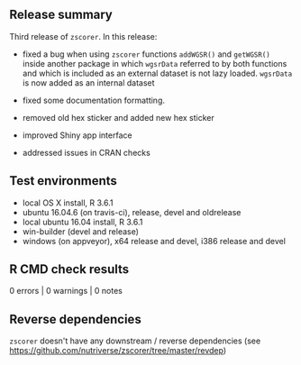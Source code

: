 ## Release summary
Third release of `zscorer`. In this release:

* fixed a bug when using `zscorer` functions `addWGSR()` and `getWGSR()` inside another package in which `wgsrData` referred to by both functions and which is included as an external dataset is not lazy loaded. `wgsrData` is now added as an internal dataset

* fixed some documentation formatting.

* removed old hex sticker and added new hex sticker

* improved Shiny app interface

* addressed issues in CRAN checks

## Test environments
* local OS X install, R 3.6.1
* ubuntu 16.04.6 (on travis-ci), release, devel and oldrelease
* local ubuntu 16.04 install, R 3.6.1
* win-builder (devel and release)
* windows (on appveyor), x64 release and devel, i386 release and devel

## R CMD check results

0 errors | 0 warnings | 0 notes

## Reverse dependencies
`zscorer` doesn't have any downstream / reverse dependencies 
(see https://github.com/nutriverse/zscorer/tree/master/revdep)
